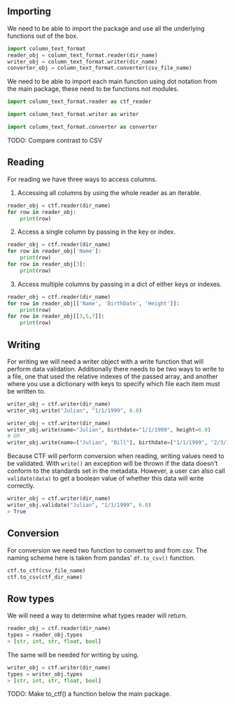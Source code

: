 ## Importing
We need to be able to import the package and use all the underlying functions out of the box.
```python
import column_text_format
reader_obj = column_text_format.reader(dir_name)
writer_obj = column_text_format.writer(dir_name)
converter_obj = column_text_format.converter(csv_file_name)
```
We need to be able to import each main function using dot notation from the main package, these need to be functions not modules.
```python
import column_text_format.reader as ctf_reader
```
```python
import column_text_format.writer as writer
```
```python
import column_text_format.converter as converter
```
TODO: Compare contrast to CSV

## Reading
For reading we have three ways to access columns.
1. Accessing all columns by using the whole reader as an iterable.
```python
reader_obj = ctf.reader(dir_name)
for row in reader_obj:
    print(row)
```
2. Access a single column by passing in the key or index.
```python
reader_obj = ctf.reader(dir_name)
for row in reader_obj['Name']:
    print(row)
for row in reader_obj[3]:
    print(row)
```
3. Access multiple columns by passing in a dict of either keys or indexes.
```python
reader_obj = ctf.reader(dir_name)
for row in reader_obj[['Name', 'BirthDate', 'Height']]:
    print(row)
for row in reader_obj[[3,5,7]]:
    print(row)
```


## Writing
For writing we will need a writer object with a write function that will perform data validation. Additionally there needs to be two ways to write to a file, one that used the relative indexes of the passed array, and another where you use a dictionary with keys to specify which file each item must be written to.
```python
writer_obj = ctf.writer(dir_name)
writer_obj.write("Julian", "1/1/1999", 6.0)
```
```python
writer_obj = ctf.writer(dir_name)
writer_obj.write(name="Julian", birthdate="1/1/1999", height=6.0)
# OR
writer_obj.write(name=["Julian", "Bill"], birthdate=["1/1/1999", "2/3/1994"], height=[6.0,5.7])
```
Because CTF will perform  conversion when reading, writing values need to be validated. With ```write()``` an exception will be thrown if the data doesn't conform to the standards set in the metadata. However, a user can also call ```validate(data)``` to get a boolean value of whether this data will write correctly.
```python
writer_obj = ctf.writer(dir_name)
writer_obj.validate("Julian", "1/1/1999", 6.0)
> True
```

## Conversion
For conversion we need two function to convert to and from csv. The naming scheme here is taken from pandas' ```df.to_csv()``` function.
```python
ctf.to_ctf(csv_file_name)
ctf.to_csv(ctf_dir_name)
```

## Row types
We will need a way to determine what types reader will return.
```python
reader_obj = ctf.reader(dir_name)
types = reader_obj.types
> [str, int, str, float, bool]
```
The same will be needed for writing by using.
```python
writer_obj = ctf.writer(dir_name)
types = writer_obj.types
> [str, int, str, float, bool]
```
TODO: Make to_ctf() a function below the main package.